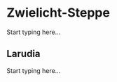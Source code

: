 # Zwielicht-Steppe

Start typing here...

<procedure title="Charaktere aktuell an diesem Ort">
<list columns="3">
</list>
</procedure>

## Larudia

Start typing here...

<procedure title="Charaktere aktuell an diesem Ort">
<list columns="3">
</list>
</procedure>